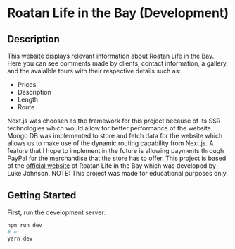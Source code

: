 # Roatan Life in the Bay (Development)

## Description

This website displays relevant information about Roatan Life in the Bay. Here you can see comments made by clients, contact information, a gallery, and the avaialble tours with their respective details such as:

- Prices
- Description
- Length
- Route

Next.js was choosen as the framework for this project because of its SSR technologies which would allow for better performance of the website. Mongo DB was implemented to store and fetch data for the website which allows us to make use of the dynamic routing capability from Next.js.
A feature that I hope to implement in the future is allowing payments through PayPal for the merchandise that the store has to offer.
This project is based of the [official website](https://www.roatanlifeinthebay.com/) of Roatan Life in the Bay which was developed by Luke Johnson.
NOTE: This project was made for educational purposes only.

## Getting Started

First, run the development server:

```bash
npm run dev
# or
yarn dev
```
